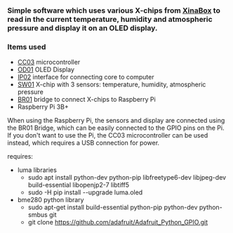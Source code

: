 ### Simple software which uses various X-chips from [XinaBox](https://www.xinabox.cc) to read in the current temperature, humidity and atmospheric pressure and display it on an OLED display.

### Items used
 - [CC03](https://www.xinabox.cc/collections/core/products/cc03) microcontroller
 - [OD01](https://www.xinabox.cc/collections/output/products/od01) OLED Display 
 - [IP02](https://www.xinabox.cc/collections/interfaces-1/products/ip01) interface for connecting core to computer
 - [SW01](https://www.xinabox.cc/collections/sensor/products/sw01) X-chip with 3 sensors: temperature, humidity, atmospheric pressure
 - [BR01](https://www.xinabox.cc/collections/bridges/products/br01) bridge to connect X-chips to Raspberry Pi
 - Raspberry Pi 3B+ 

 When using the Raspberry Pi, the sensors and display are connected using the BR01 Bridge, which can be easily connected to the GPIO pins on the Pi. 
 If you don't want to use the Pi, the CC03 microcontroller can be used instead, which requires a USB connection for power. 


requires:
 - luma libraries 
    - sudo apt install python-dev python-pip libfreetype6-dev libjpeg-dev build-essential libopenjp2-7 libtiff5
    - sudo -H pip install --upgrade luma.oled
 - bme280 python library
    - sudo apt-get install build-essential python-pip python-dev python-smbus git
    - git clone https://github.com/adafruit/Adafruit_Python_GPIO.git

